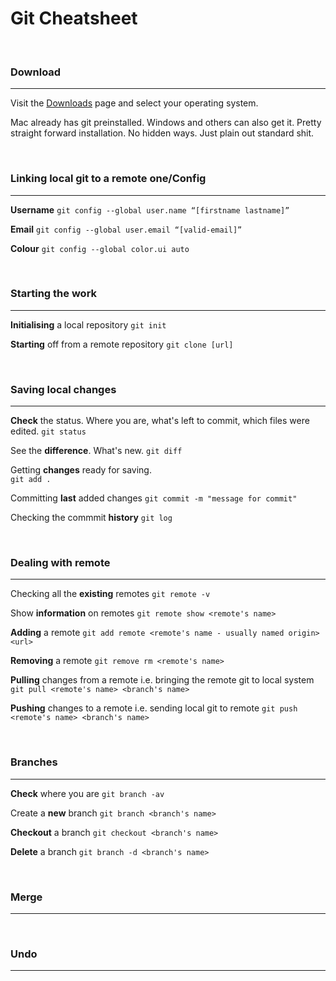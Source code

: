 # Git Cheatsheet

&nbsp;
&nbsp;
&nbsp;
### Download
---
Visit the [Downloads](https://git-scm.com/downloads) page and select your operating system. 

Mac already has git preinstalled. Windows and others can also get it. Pretty straight forward installation. No hidden ways. Just plain out standard shit. 

&nbsp;
&nbsp;
### Linking local git to a remote one/Config
---
**Username**
`git config --global user.name “[firstname lastname]”`

**Email**
`git config --global user.email “[valid-email]”`

**Colour**
`git config --global color.ui auto`

&nbsp;
&nbsp;
### Starting the work
---
**Initialising** a local repository 
`git init`

**Starting** off from a remote repository
`git clone [url]`

&nbsp;
&nbsp;
### Saving local changes 
---
**Check** the status. Where you are, what's left to commit, which files were edited.
`git status`

See the **difference**. What's new. 
`git diff`

Getting **changes** ready for saving.  
`git add .`

Committing **last** added changes
`git commit -m "message for commit"`

Checking the commmit **history**
`git log`

&nbsp;
&nbsp;
### Dealing with remote 
---
Checking all the **existing** remotes
`git remote -v`

Show **information** on remotes
`git remote show <remote's name>`

**Adding** a remote 
`git add remote <remote's name - usually named origin> <url>`

**Removing** a remote 
`git remove rm <remote's name>`

**Pulling** changes from a remote i.e. bringing the remote git to local system
`git pull <remote's name> <branch's name>`

**Pushing** changes to a remote i.e. sending local git to remote
`git push <remote's name> <branch's name>`

&nbsp;
&nbsp;
### Branches
---
**Check** where you are
`git branch -av`

Create a **new** branch
`git branch <branch's name>`

**Checkout** a branch
`git checkout <branch's name>`

**Delete** a branch
`git branch -d <branch's name>`


&nbsp;
&nbsp;
### Merge
---

&nbsp;
&nbsp;
### Undo
---


